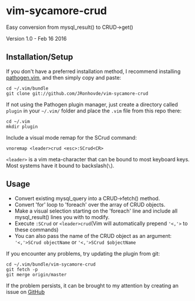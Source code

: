 
# vim-sycamore-crud
Easy conversion from mysql_result() to CRUD->get()

Version 1.0 - Feb 16 2016    
## Installation/Setup

If you don't have a preferred installation method, I recommend
installing [pathogen.vim](https://github.com/tpope/vim-pathogen), and
then simply copy and paste:

    cd ~/.vim/bundle
    git clone git://github.com/JRonhovde/vim-sycamore-crud
    
If not using the Pathogen plugin manager, just create a directory called `plugin` in your `~/.vim/` folder and place the `.vim` file from this repo there: 

    cd ~/.vim
    mkdir plugin

Include a visual mode remap for the SCrud command:

    vnoremap <leader>crud <esc>:SCrud<CR>   

`<leader>` is a vim meta-character that can be bound to most keyboard keys. Most systems have it bound to backslash(`\`).

## Usage
 - Convert existing mysql_query into a CRUD->fetch() method.
 - Convert 'for' loop to 'foreach' over the array of CRUD objects.
 - Make a visual selection starting on the 'foreach' line and include all mysql_result() lines you with to modify.
 - Execute `:SCrud` or `<leader>crud`(Vim will automatically prepend `'<,'>` to these commands)
 - You can also pass the name of the CRUD object as an argument: `'<,'>SCrud objectName` or `'<,'>SCrud $objectName` 


If you encounter any problems, try updating the plugin from git:    

    cd ~/.vim/bundle/vim-sycamore-crud
    git fetch -p    
    git merge origin/master    

If the problem persists, it can be brought to my attention by creating an issue on [GitHub](https://github.com/JRonhovde/vim-sycamore-crud)
